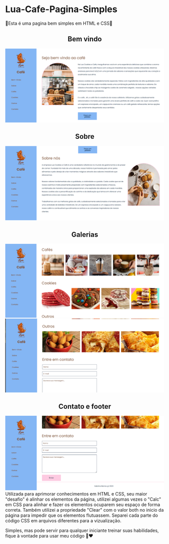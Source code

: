 # Lua-Cafe-Pagina-Simples
🍪Esta é uma pagina bem simples em HTML e CSS🍪
<div align="center">
<h2>Bem vindo</h2>
<img src="1.png"  frameBorder="0"  allowFullScreen>
<h2>Sobre</h2>
<img src="2.png"  frameBorder="0"  allowFullScreen>
<h2>Galerias</h2>
<img src="3.png"  frameBorder="0"  allowFullScreen>
<img src="4.png"  frameBorder="0"  allowFullScreen>
<h2>Contato e footer</h2>
<img src="5.png"  frameBorder="0"  allowFullScreen>
</div>
 Utilizada para aprimorar conhecimentos em HTML e CSS, seu maior "desafio" é alinhar os elementos da página, utilizei algumas vezes o "Calc" em CSS para alinhar e fazer os elementos ocuparem seu espaço de forma correta. Também utilizei a propriedade "Clear" com o valor both no inicio da página para impedir que os elementos flutuassem. Separei cada parte do código CSS em arquivos diferentes para a vizualização.
 
 Simples, mas pode servir para qualquer iniciante treinar suas habilidades, fique à vontade para usar meu código 🍪❤️
